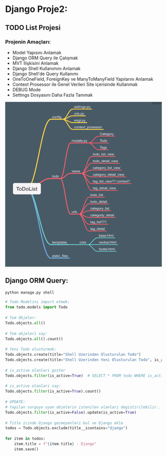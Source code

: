 # **Django** Proje2:
## TODO List Projesi

### Projenin Amaçları:
* Model Yapısını Anlamak
* Django ORM Query ile Çalışmak
* MVT İlişkisini Anlamak
* Django Shell Kullanımını Anlamak
* Django Shell'de Query Kullanımı
* OneToOneField, ForeignKey ve ManyToManyField Yapılarını Anlamak
* Context Prosessor ile Genel Verileri Site içerisinde Kullanmak
* DEBUG Mode
* Settings Dosyasını Daha Fazla Tanımak

![ToDo-List Yapisi](assets/todo-list.png)

## Django ORM Query:
```shell
python manage.py shell
```

```python
# Todo Modelini import etmek:
from todo.models import Todo

# Tum Objeler:
Todo.objects.all()

# Tum objeleri say:
Todo.objects.all().count()

# Yeni Todo olusturmak:
Todo.objects.create(title="Shell Uzerinden Olusturulan Todo")
Todo.objects.create(title="Shell Uzerinden Yeni Olusturulan Todo", is_active=True)

# is_active olanlari goster
Todo.objects.filter(is_active=True)  # SELECT * FROM todo WHERE is_active=True

# is_active olanlari say:
Todo.objects.filter(is_active=True).count()

# UPDATE:
# Yapilan sorguya uyan objelerin istenilen alanlari degistirilebilir..
Todo.objects.filter(is_active=False).update(is_active=True)

# Title icinde Django gecmeyenleri bul ve Django ekle
todos = Todo.objects.exclude(title__icontains="django")

for item in todos:
    item.title = f"{item.title} - Django"
    item.save()
```